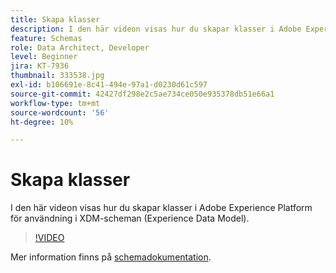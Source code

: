 ```yaml
---
title: Skapa klasser
description: I den här videon visas hur du skapar klasser i Adobe Experience Platform för användning i XDM-scheman (Experience Data Model).
feature: Schemas
role: Data Architect, Developer
level: Beginner
jira: KT-7936
thumbnail: 333538.jpg
exl-id: b106691e-8c41-494e-97a1-d0230d61c597
source-git-commit: 42427df298e2c5ae734ce050e935378db51e66a1
workflow-type: tm+mt
source-wordcount: '56'
ht-degree: 10%

---
```


# Skapa klasser

I den här videon visas hur du skapar klasser i Adobe Experience Platform för användning i XDM-scheman (Experience Data Model).

>[!VIDEO](https://video.tv.adobe.com/v/333538?quality=12&learn=on)

Mer information finns på [schemadokumentation](https://experienceleague.adobe.com/docs/experience-platform/xdm/home.html?lang=sv).
